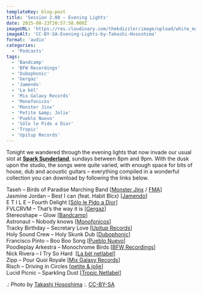 ```yaml
---
templateKey: blog-post
title: 'Session 2.08 – Evening Lights'
date: 2015-08-23T20:57:58.000Z
imageURL: 'https://res.cloudinary.com/thekdizzler/image/upload/white_market/2015/08/11368969736_a022818f99_k-e1440357496329.jpg'
imageAlt: 'CC-BY-SA-Evening-Lights-by-Takashi-Hososhima'
format: 'audio'
categories:
  - 'Podcasts'
tags:
  - 'Bandcamp'
  - 'BFW Recordings'
  - 'Dubophonic'
  - 'Gergaz'
  - 'Jamendo'
  - 'La bèl'
  - 'Mix Galaxy Records'
  - 'Monofonicos'
  - 'Monster Jinx'
  - 'Petite &amp; Jolie'
  - 'Pueblo Nuevo'
  - 'Sólo le Pido a Dior'
  - 'Tropic'
  - 'Upitup Records'
---
```


Tonight we wandered through the evening lights that now invade our usual slot at **[Spark Sunderland](http://www.sparksunderland.com/)**, sundays between 8pm and 9pm. With the dusk upon the studio, the songs were quite varied, with enough space for bits of house, dub and acoustic guitars – everything compiled in a wonderful collection you can download by following the links below.

Taseh – Birds of Paradise Marching Band \[[Monster Jinx](https://taseh.bandcamp.com/) / [FMA](http://freemusicarchive.org/music/Taseh/Dekotora/)\]  
Jasmine Jordan – Best I can (feat. Habit Blcx) \[[Jamendo](https://www.jamendo.com/en/list/a147554/time-travel-ep)\]  
E T I L E – Fourth Delight \[[Sólo le Pido a Dior](https://sololepidoadior.bandcamp.com/album/spd-08-our-imaginary-friend)\]  
FVLCRVM – That’s the way it is \[[Gergaz](http://www.gergaz.com/portfolio/fvlcrvm-notch-ep/)\]  
Stereoshape – Glow \[[Bandcamp](https://stereoshape.bandcamp.com/album/sepia)\]  
Astronaut – Nobody knows \[[Monofonicos](http://monofonicos.net/mns-005-va-colores-nublados/)\]  
Tracky Birthday – Secretary Love \[[Upitup Records](http://www.upitup.com/tracky/newalbum/)\]  
Holy Sound Crew – Holy Skunk Dub \[[Dubophonic](http://www.dubophonic.com/2015/03/dph020-mexican-stepper-run-tell-remixed.html)\]  
Francisco Pinto – Boo Boo Song \[[Pueblo Nuevo](https://archive.org/details/pn037)\]  
Poodleplay Arkestra – Monochrome Birds \[[BFW Recordings](http://www.bfwrecordings.com/releases/PoodleplayArkestra/MonochromeBirds/)\]  
Nick Rivera – I Try So Hard  \[[La bèl netlabel](http://www.labelnetlabel.com/releases/lbn023-nick-rivera-zamalek)\]  
Zipp – Pour Quoi Royale \[[Mix Galaxy Records](http://mixgalaxyrecords.com/releases/mixg032)\]  
Risch – Driving in Circles \[[petite & jolie](http://archive.org/details/petitejolie004/)\]  
Lucid Picnic – Sparkling Dust \[[Tropic Netlabel](http://www.tropic-netlabel.de/releases/tropic-69/)\]

.: Photo by [Takashi Hososhima](https://www.flickr.com/photos/htakashi/11368969736/) :. [CC-BY-SA](https://creativecommons.org/licenses/by-sa/2.0/)
